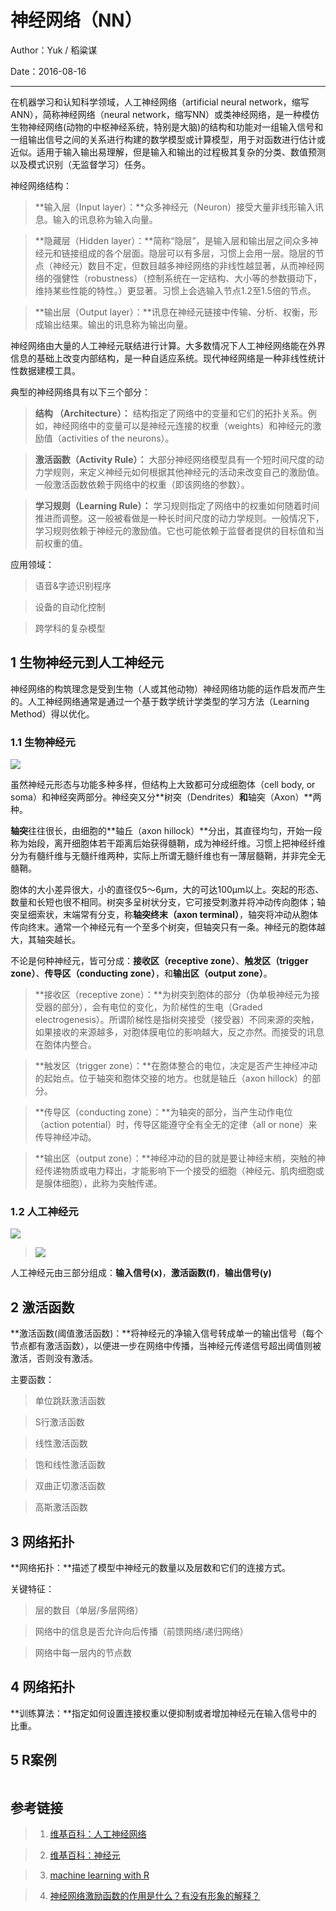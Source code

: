 # 神经网络（NN）

Author：Yuk / 稻粱谋

Date：2016-08-16

---

在机器学习和认知科学领域，人工神经网络（artificial neural network，缩写ANN），简称神经网络（neural network，缩写NN）或类神经网络，是一种模仿生物神经网络(动物的中枢神经系统，特别是大脑)的结构和功能对一组输入信号和一组输出信号之间的关系进行构建的数学模型或计算模型，用于对函数进行估计或近似。适用于输入输出易理解，但是输入和输出的过程极其复杂的分类、数值预测以及模式识别（无监督学习）任务。

神经网络结构：

> **输入层（Input layer）：**众多神经元（Neuron）接受大量非线形输入讯息。输入的讯息称为输入向量。

> **隐藏层（Hidden layer）：**简称“隐层”，是输入层和输出层之间众多神经元和链接组成的各个层面。隐层可以有多层，习惯上会用一层。隐层的节点（神经元）数目不定，但数目越多神经网络的非线性越显著，从而神经网络的强健性（robustness）（控制系统在一定结构、大小等的参数摄动下，维持某些性能的特性。）更显著。习惯上会选输入节点1.2至1.5倍的节点。

> **输出层（Output layer）：**讯息在神经元链接中传输、分析、权衡，形成输出结果。输出的讯息称为输出向量。

神经网络由大量的人工神经元联结进行计算。大多数情况下人工神经网络能在外界信息的基础上改变内部结构，是一种自适应系统。现代神经网络是一种非线性统计性数据建模工具。

典型的神经网络具有以下三个部分：

> **结构 （Architecture）：** 结构指定了网络中的变量和它们的拓扑关系。例如，神经网络中的变量可以是神经元连接的权重（weights）和神经元的激励值（activities of the neurons）。

> **激活函数（Activity Rule）：** 大部分神经网络模型具有一个短时间尺度的动力学规则，来定义神经元如何根据其他神经元的活动来改变自己的激励值。一般激活函数依赖于网络中的权重（即该网络的参数）。

> **学习规则（Learning Rule）：** 学习规则指定了网络中的权重如何随着时间推进而调整。这一般被看做是一种长时间尺度的动力学规则。一般情况下，学习规则依赖于神经元的激励值。它也可能依赖于监督者提供的目标值和当前权重的值。

应用领域：

> 语音&字迹识别程序

> 设备的自动化控制

> 跨学科的复杂模型

## 1 生物神经元到人工神经元

神经网络的构筑理念是受到生物（人或其他动物）神经网络功能的运作启发而产生的。人工神经网络通常是通过一个基于数学统计学类型的学习方法（Learning Method）得以优化。

### 1.1 生物神经元
![](https://upload.wikimedia.org/wikipedia/commons/b/bd/Complete_neuron_cell_diagram_zh.svg)

虽然神经元形态与功能多种多样，但结构上大致都可分成细胞体（cell body, or soma）和神经突两部分。神经突又分**树突（Dendrites）**和**轴突（Axon）**两种。

**轴突**往往很长，由细胞的**轴丘（axon hillock）**分出，其直径均匀，开始一段称为始段，离开细胞体若干距离后始获得髓鞘，成为神经纤维。习惯上把神经纤维分为有髓纤维与无髓纤维两种，实际上所谓无髓纤维也有一薄层髓鞘，并非完全无髓鞘。

胞体的大小差异很大，小的直径仅5～6μm，大的可达100μm以上。突起的形态、数量和长短也很不相同。树突多呈树状分支，它可接受刺激并将冲动传向胞体；轴突呈细索状，末端常有分支，称**轴突终末（axon terminal）**，轴突将冲动从胞体传向终末。通常一个神经元有一个至多个树突，但轴突只有一条。神经元的胞体越大，其轴突越长。

不论是何种神经元，皆可分成：**接收区（receptive zone）**、**触发区（trigger zone）**、**传导区（conducting zone）**，和**输出区（output zone）**。

> **接收区（receptive zone）：**为树突到胞体的部分（伪单极神经元为接受器的部分），会有电位的变化，为阶梯性的生电（Graded electrogenesis）。所谓阶梯性是指树突接受（接受器）不同来源的突触，如果接收的来源越多，对胞体膜电位的影响越大，反之亦然。而接受的讯息在胞体内整合。

> **触发区（trigger zone）：**在胞体整合的电位，决定是否产生神经冲动的起始点。位于轴突和胞体交接的地方。也就是轴丘（axon hillock）的部分。

> **传导区（conducting zone）：**为轴突的部分，当产生动作电位（action potential）时，传导区能遵守全有全无的定律（all or none）来传导神经冲动。

> **输出区（output zone）：**神经冲动的目的就是要让神经末梢，突触的神经传递物质或电力释出，才能影响下一个接受的细胞（神经元、肌肉细胞或是腺体细胞），此称为突触传递。

### 1.2 人工神经元
![](https://upload.wikimedia.org/wikipedia/commons/9/97/Ncell.png)

> <img src="http://www.forkosh.com/mathtex.cgi? \Large $y(x) = f (\sum_{i=1}^n w_ix_i)$">

人工神经元由三部分组成：**输入信号(x)**，**激活函数(f)**，**输出信号(y)**

## 2 激活函数
**激活函数(阈值激活函数)：**将神经元的净输入信号转成单一的输出信号（每个节点都有激活函数），以便进一步在网络中传播，当神经元传递信号超出阈值则被激活，否则没有激活。

主要函数：

> 单位跳跃激活函数

> S行激活函数

> 线性激活函数

> 饱和线性激活函数

> 双曲正切激活函数

> 高斯激活函数

## 3 网络拓扑
**网络拓扑：**描述了模型中神经元的数量以及层数和它们的连接方式。

关键特征：

> 层的数目（单层/多层网络）

> 网络中的信息是否允许向后传播（前馈网络/递归网络）

> 网络中每一层内的节点数

## 4 网络拓扑
**训练算法：**指定如何设置连接权重以便抑制或者增加神经元在输入信号中的比重。

## 5 R案例

```

```



## 参考链接
> 1. [维基百科：人工神经网络](https://zh.wikipedia.org/wiki/%E4%BA%BA%E5%B7%A5%E7%A5%9E%E7%BB%8F%E7%BD%91%E7%BB%9C)

> 2. [维基百科：神经元](https://zh.wikipedia.org/wiki/%E7%A5%9E%E7%B6%93%E5%85%83)

> 3. [machine learning with R](https://play.google.com/store/books/details?id=ZQu8AQAAQBAJ&source=productsearch&utm_source=HA_Desktop_US&utm_medium=SEM&utm_campaign=PLA&pcampaignid=MKTAD0930BO1&gl=US&gclid=CLmu1sHPxc4CFRdivAodgLgKIA&gclsrc=ds)

> 4. [神经网络激励函数的作用是什么？有没有形象的解释？](https://www.zhihu.com/question/22334626)